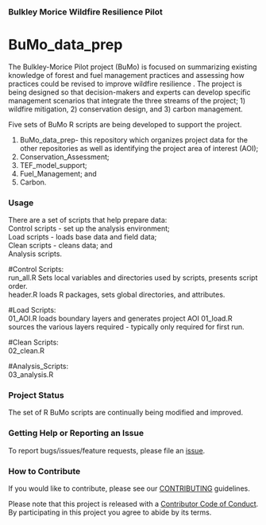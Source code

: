 ### Bulkley Morice Wildfire Resilience Pilot 

BuMo_data_prep
============================
The Bulkley-Morice Pilot project (BuMo) is focused on summarizing existing knowledge of forest and fuel management practices and assessing how practices could be revised to improve wildfire resilience . The project is being designed so that decision-makers and experts can develop specific management scenarios that integrate the three streams of the project; 1) wildfire mitigation, 2) conservation design, and 3) carbon management. 

Five sets of BuMo R scripts are being developed to support the project.  
1) BuMo_data_prep- this repository which organizes project data for the other repositories as well as identifying the project area of interest (AOI);  
2) Conservation_Assessment;  
3) TEF_model_support;  
4) Fuel_Management; and  
5) Carbon.  

### Usage

There are a set of scripts that help prepare data:     
Control scripts - set up the analysis environment;  
Load scripts - loads base data and field data;    
Clean scripts - cleans data; and    
Analysis scripts.

#Control Scripts:   
run_all.R	Sets local variables and directories used by scripts, presents script order.  
header.R	loads R packages, sets global directories, and attributes.

#Load Scripts:	
01_AOI.R loads boundary layers and generates project AOI
01_load.R	sources the various layers required - typically only required for first run.  

#Clean Scripts:   
02_clean.R

#Analysis_Scripts:   
03_analysis.R

### Project Status

The set of R BuMo scripts are continually being modified and improved.

### Getting Help or Reporting an Issue

To report bugs/issues/feature requests, please file an [issue](https://github.com/BCWF-Wetlands/WESP_data_prep/issues/).

### How to Contribute

If you would like to contribute, please see our [CONTRIBUTING](CONTRIBUTING.md) guidelines.

Please note that this project is released with a [Contributor Code of Conduct](CODE_OF_CONDUCT.md). By participating in this project you agree to abide by its terms.

